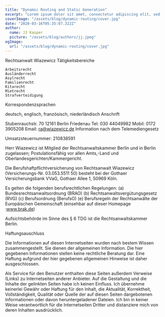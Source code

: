 ```yaml
---
title: "Dynamic Routing and Static Generation"
excerpt: "Lorem ipsum dolor sit amet, consectetur adipiscing elit, sed do eiusmod tempor incididunt ut labore et dolore magna aliqua. Praesent elementum facilisis leo vel fringilla est ullamcorper eget. At imperdiet dui accumsan sit amet nulla facilities morbi tempus."
coverImage: "/assets/blog/dynamic-routing/cover.jpg"
date: "2020-03-16T05:35:07.322Z"
author:
  name: JJ Kasper
  picture: "/assets/blog/authors/jj.jpeg"
ogImage:
  url: "/assets/blog/dynamic-routing/cover.jpg"
---
```


Rechtsanwalt Wiazewicz
Tätigkeitsbereiche

    Arbeitsrecht
    Ausländerrecht
    Asylrecht
    Familienrecht
    Kitarecht
    Mietrecht
    Strafverteidigung

Korrespondenzsprachen

deutsch, englisch, französisch, niederländisch
Anschrift

Stubenrauchstr. 70
12161 Berlin Friedenau
Tel: 030 44049982
Mobil: 0172 3905208
Email: ra@wiazewicz.de
Information nach dem Telemediengesetz

Umsatzsteuernummer: 210838591

Herr Wiazewicz ist Mitglied der Rechtsanwaltskammer Berlin und in Berlin zugelassen; Postulationsfähig vor allen Amts,-Land und Oberlandesgerichten/Kammergericht.

Die Berufshaftpflichtversicherung von Rechtsanwalt Wiazewicz (Versicherungs-Nr. 03.053.5511 50) besteht bei der Gothaer Versicherungsbank VVaG, Gothaer Allee 1, 50969 Köln.

Es gelten die folgenden berufsrechtlichen Regelungen:
(a) Bundesrechtsanwaltsordnung (BRAO)
(b) Rechtsanwaltsvergütungsgesetz (RVG)
(c) Berufsordnung (BerufsO)
(e) Berufsregeln der Rechtsanwälte der Europäischen Gemeinschaft
(einsehbar auf dieser Homepage :www.brak.de)

Aufsichtsbehörde im Sinne des § 6 TDG ist die Rechtsanwaltskammer Berlin.

Haftungsauschluss

Die Informationen auf diesen Internetseiten wurden nach bestem Wissen zusammengestellt. Sie dienen der allgemeinen Information. Die hier gegebenen Informationen stellen keine rechtliche Beratung dar. Eine Haftung aufgrund der hier gegebenen allgemeinen Hinweise ist daher ausgeschlossen.

Als Service für den Benutzer enthalten diese Seiten außerdem Verweise (Links) zu Internetseiten anderer Anbieter. Auf die Gestaltung und die Inhalte der gelinkten Seiten habe ich keinen Einfluss. Ich übernehme keinerlei Gewähr oder Haftung für den Inhalt, die Aktualität, Korrektheit, Vollständigkeit, Qualität oder Quelle der auf diesen Seiten dargebotenen Informationen oder davon heruntergeladener Dateien. Ich bin in keiner Weise verantwortlich für die Internetseiten Dritter und distanziere mich von deren Inhalten ausdrücklich.
